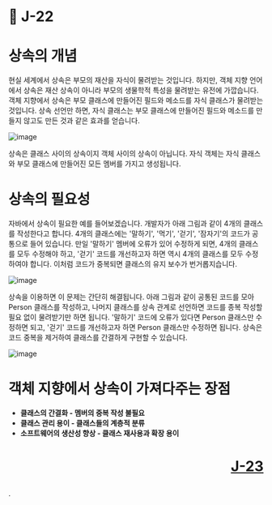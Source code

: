 # 📖 J-22

# 상속의 개념

현실 세계에서 상속은 부모의 재산을 자식이 물려받는 것입니다. 하지만, 객체 지향 언어에서 상속은 재산 상속이 아니라 부모의 생물학적 특성을 물려받는 유전에 가깝습니다. 객체 지향에서 상속은 부모 클래스에 만들어진 필드와 메소드를 자식 클래스가 물려받는 것입니다. 상속 선언만 하면, 자식 클래스는 부모 클래스에 만들어진 필드와 메소드를 만들지 않고도 만든 것과 같은 효과를 얻습니다.

![image](https://github.com/user-attachments/assets/f7f78114-1bea-4a09-92e5-12c50bf8f343)

<p>상속은 클래스 사이의 상속이지 객체 사이의 상속이 아닙니다. 자식 객체는 자식 클래스와 부모 클래스에 만들어진 모든 멤버를 가지고 생성됩니다.</p>

# 상속의 필요성

자바에서 상속이 필요한 예를 들어보겠습니다. 개발자가 아래 그림과 같이 4개의 클래스를 작성한다고 합니다. 4개의 클래스에는 '말하기', '먹기', '걷기', '잠자기'의 코드가 공통으로 들어 있습니다. 만일 '말하기' 멤버에 오류가 있어 수정하게 되면, 4개의 클래스를 모두 수정해야 하고, '걷기' 코드를 개선하고자 하면 역시 4개의 클래스를 모두 수정하여야 합니다. 이처럼 코드가 중복되면 클래스의 유지 보수가 번거롭지습니다.

![image](https://github.com/user-attachments/assets/9c3081b4-5e96-4c46-9670-9ab1206f3a13)

상속을 이용하면 이 문제는 간단히 해결됩니다. 아래 그림과 같이 공통된 코드를 모아 Person 클래스를 작성하고, 나머지 클래스를 상속 관계로 선언하면 코드를 종복 작성할 필요 없이 물려받기만 하면 됩니다. '말하기' 코드에 오류가 있다면 Person 클래스만 수정하면 되고, '걷기' 코드를 개선하고자 하면 Person 클래스만 수정하면 됩니다. 상속은 코드 중복을 제거하여 클래스를 간결하게 구현할 수 있습니다. 

![image](https://github.com/user-attachments/assets/861cb99d-2e54-47e9-be63-d24bb80c5675)

# 객체 지향에서 상속이 가져다주는 장점

* **클래스의 간결화 - 멤버의 중복 작성 불필요**
* **클래스 관리 용이 - 클래스들의 계층적 분류**
* **소프트웨어의 생산성 향상 - 클래스 재사용과 확장 용이**

# <p align="right">[J-23](./J_23.md)</p>

.
